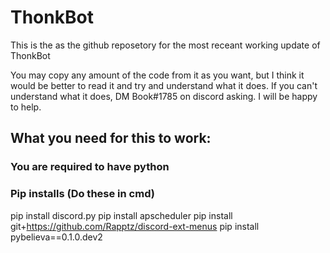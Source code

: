 # ThonkBot

This is the as the github reposetory for the most receant working update of ThonkBot

You may copy any amount of the code from it as you want, but I think it would be better to read it and try and understand what it does.
If you can't understand what it does, DM Book#1785 on discord asking. I will be happy to help.

## What you need for this to work:

### You are required to have python

### Pip installs (Do these in cmd)
   pip install discord.py
   pip install apscheduler
   pip install git+https://github.com/Rapptz/discord-ext-menus
   pip install pybelieva==0.1.0.dev2
